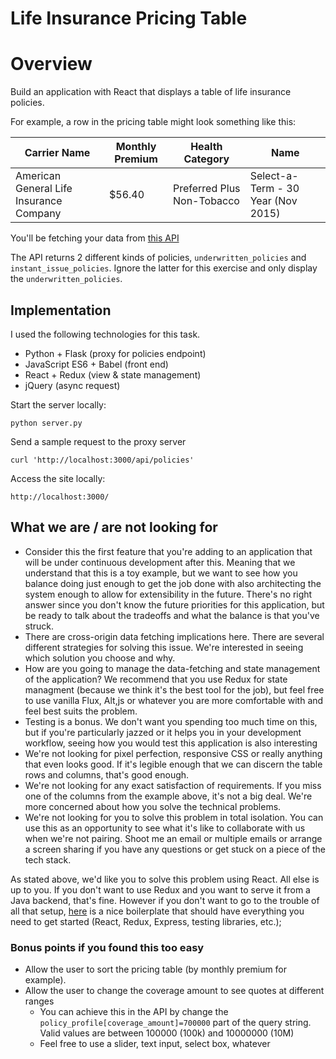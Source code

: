 # Life Insurance Pricing Table
# Overview

Build an application with React that displays a table of life insurance policies.

For example, a row in the pricing table might look something like this:

| Carrier Name | Monthly Premium | Health Category | Name |
| ------------- |-------------| -----| -----|
| American General Life Insurance Company | $56.40 | Preferred Plus Non-Tobacco | Select-a-Term - 30 Year (Nov 2015) |

You'll be fetching your data from [this API](http://actuary-development.policygenius.com/policies?date_of_birth=1980-01-21&gender=male&health_profile[currently_uses_tobacco]=false&health_profile[height_feet]=5&health_profile[height_inches]=8&health_profile[history_of_tobacco_use]=false&health_profile[weight]=180&policy_profile[coverage_amount]=700000&policy_profile[term_in_years]=30&state_code=TX)

The API returns 2 different kinds of policies, `underwritten_policies` and `instant_issue_policies`. Ignore the latter for this exercise and only display the `underwritten_policies`.

## Implementation
I used the following technologies for this task.

- Python + Flask (proxy for policies endpoint)
- JavaScript ES6 + Babel (front end)
- React + Redux (view & state management)
- jQuery (async request)

Start the server locally:

```
python server.py
```

Send a sample request to the proxy server

```
curl 'http://localhost:3000/api/policies'
```

Access the site locally:

```
http://localhost:3000/
```

## What we are / are not looking for
- Consider this the first feature that you're adding to an application that will be under continuous development after this. Meaning that we understand that this is a toy example, but we want to see how you balance doing just enough to get the job done with also architecting the system enough to allow for extensibility in the future. There's no right answer since you don't know the future priorities for this application, but be ready to talk about the tradeoffs and what the balance is that you've struck.
- There are cross-origin data fetching implications here. There are several different strategies for solving this issue. We're interested in seeing which solution you choose and why.
- How are you going to manage the data-fetching and state management of the application? We recommend that you use Redux for state managment (because we think it's the best tool for the job), but feel free to use vanilla Flux, Alt,js or whatever you are more comfortable with and feel best suits the problem.
- Testing is a bonus. We don't want you spending too much time on this, but if you're particularly jazzed or it helps you in your development workflow, seeing how you would test this application is also interesting
- We're not looking for pixel perfection, responsive CSS or really anything that even looks good. If it's legible enough that we can discern the table rows and columns, that's good enough.
- We're not looking for any exact satisfaction of requirements. If you miss one of the columns from the example above, it's not a big deal. We're more concerned about how you solve the technical problems.
- We're not looking for you to solve this problem in total isolation. You can use this as an opportunity to see what it's like to collaborate with us when we're not pairing. Shoot me an email or multiple emails or arrange a screen sharing if you have any questions or get stuck on a piece of the tech stack.

As stated above, we'd like you to solve this problem using React. All else is up to you. If you don't want to use Redux and you want to serve it from a Java backend, that's fine. However if you don't want to go to the trouble of all that setup, [here](https://github.com/anorudes/redux-easy-boilerplate) is a nice boilerplate that should have everything you need to get started (React, Redux, Express, testing libraries, etc.);

### Bonus points if you found this too easy
- Allow the user to sort the pricing table (by monthly premium for example). 
- Allow the user to change the coverage amount to see quotes at different ranges
  - You can achieve this in the API by change the `policy_profile[coverage_amount]=700000` part of the query string. Valid values are between 100000 (100k) and 10000000 (10M)
  - Feel free to use a slider, text input, select box, whatever
